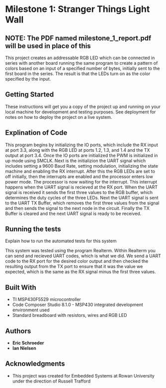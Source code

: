 # Milestone 1: Stranger Things Light Wall

## NOTE: The PDF named milestone_1_report.pdf will be used in place of this

This project creates an addressable RGB LED which can be connected in series with another board running the same program to create a pattern of colors based on an input of a specified number of bytes, initially sent to the first board in the series. The result is that the LEDs turn on as the color specified by the input.

## Getting Started

These instructions will get you a copy of the project up and running on your local machine for development and testing purposes. See deployment for notes on how to deploy the project on a live system.

## Explination of Code

This program begins by initializing the IO ports, which include the RX input at port 3.3, along with the RGB LED at ports 1.2, 1.3, and 1.4 and the TX output at port 3.4. Once the IO ports are initialized the PWM is initialized in up mode using SMCLK. Next is the initializion the UART signal which includes setting a 9600 Baud Rate, setting modulation, initializing the state machine and enabling the RX interrupt. After this the RGB LEDs are set to off initially, then the interrupts are enabled and the processor enters low power mode. The processor is now waiting for the interrupt. This interrupt happens when the UART signal is recieved at the RX port. When the UART signal is received it sends the first three values to the RGB buffer, which determines the duty cycles of the three LEDs. Next the UART signal is sent to the UART TX Buffer, which removes the first three values from the signal and then sends the signal to the next node in the circuit. Finally the TX Buffer is cleared and the next UART signal is ready to be received.

## Running the tests

Explain how to run the automated tests for this system

This system was tested using the program Realterm. Within Realterm you can send and recieved UART codes, which is what we did. We send a UART code to the RX port for the desired color output and then checked the resulting output from the TX port to ensure that it was the value we expected, which is the same as the RX signal minus the first three values.

## Built With

* TI MSP430F5529 microcontroller
* Code Composer Studio 8.1.0 - MSP430 integrated development environment used
* Standard breadboard with resistors, wires and RGB LED

## Authors

* **Eric Schroeder**
* **Ian Nielsen**

## Acknowledgments

* This project was created for Embedded Systems at Rowan University under the direction of Russell Trafford
